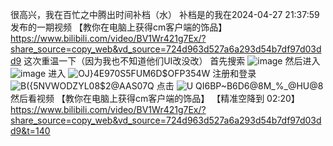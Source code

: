 很高兴，我在百忙之中腾出时间补档（水）
补档是的我在2024-04-27 21:37:59发布的一期视频
【教你在电脑上获得cm客户端的饰品】 https://www.bilibili.com/video/BV1Wr421g7Ex/?share_source=copy_web&vd_source=724d963d527a6a293d54b7df97d03dd9
这次重温一下（因为我也不知道他们UI改没改）
首先搜索 
![image](https://github.com/user-attachments/assets/1b42ebe3-8e0b-4243-b509-4038b17fb5a9)
然后进入
![image](https://github.com/user-attachments/assets/aeae1d5b-387f-4469-b82e-9058888d144c)
进入
![OJ}4E970S5FUM6D$OFP354W](https://github.com/user-attachments/assets/85dd1ed7-a877-48e7-9f54-b40630e583c2)
注册和登录
![B({5NVWODZYL08$2@AAS07Q](https://github.com/user-attachments/assets/8ef56622-1e3e-485c-83ab-868f17396cd7)
点击
![U QI6BP~B6D6@8M_%_@HU@8](https://github.com/user-attachments/assets/8a3a686d-df1b-4321-a9b4-f7a78e0f6b85)
然后看视频
【教你在电脑上获得cm客户端的饰品】 【精准空降到 02:20】 https://www.bilibili.com/video/BV1Wr421g7Ex/?share_source=copy_web&vd_source=724d963d527a6a293d54b7df97d03dd9&t=140
